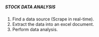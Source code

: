 ##### STOCK DATA ANALYSIS

1. Find a data source (Scrape in real-time).
2. Extract the data into an excel document.
3. Perform data analysis.
